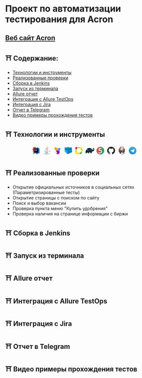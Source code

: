 # Проект по автоматизации тестирования для Acron
## <a target="_blank" href="https://www.acron.ru/">Веб сайт Acron</a>

## :shinto_shrine: Содержание:

- <a href="#shinto_shrine-технологии-и-инструменты">Технологии и инструменты</a> 
- <a href="#-shinto_shrine-реализованные-проверки">Реализованные проверки</a>
- <a href="#Сборка в Jenkins">Сборка в Jenkins</a>
- <a href="#Запуск из терминала">Запуск из терминала</a>
- <a href="#Allure отчет">Allure отчет</a>
- <a href="#Интеграция с Allure TestOps">Интеграция с Allure TestOps</a>
- <a href="#Интеграция с Jira">Интеграция с Jira</a>
- <a href="#Отчет в Telegram">Отчет в Telegram</a>
- <a href="#Видео примеры прохождения тестов">Видео примеры прохождения тестов</a>

## :shinto_shrine: Технологии и инструменты
<p align="center">
<img width="6%" title="IntelliJ IDEA" src="images/logo/Intelij_IDEA.svg">
<img width="6%" title="Java" src="images/logo/Java.svg">
<img width="6%" title="Selenide" src="images/logo/Selenide.svg">
<img width="6%" title="Selenoid" src="images/logo/Selenoid.svg">
<img width="6%" title="Allure Report" src="images/logo/Allure_Report.svg">
<img width="6%" title="Gradle" src="images/logo/Gradle.svg">
<img width="6%" title="JUnit5" src="images/logo/JUnit5.svg">
<img width="6%" title="GitHub" src="images/logo/GitHub.svg">
<img width="6%" title="Jenkins" src="images/logo/Jenkins.svg">
<img width="6%" title="Telegram" src="images/logo/Telegram.svg">
</p>

## :shinto_shrine: Реализованные проверки
- Открытие официальных источников в социальных сетях (Параметризированные тесты)
- Открытие страницы с поиском по сайту
- Поиск и выбор вакансии
- Проверка пункта меню "Купить удобрения"
- Проверка наличия на странице информации с биржи

## :shinto_shrine: Сборка в Jenkins

## :shinto_shrine: Запуск из терминала

## :shinto_shrine: Allure отчет

## :shinto_shrine: Интеграция с Allure TestOps

## :shinto_shrine: Интеграция с Jira

## :shinto_shrine: Отчет в Telegram

## :shinto_shrine: Видео примеры прохождения тестов
